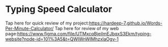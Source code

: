 # Typing Speed Calculator
Tap here for quick review of my project:https://hardeep-7.github.io/Words-Per-Minute-Calculator/
Tap here for review of my web page:https://www.figma.com/file/UTMxcqBjeiImEJbqxS3Ekm/typing-website?node-id=101%3A5&t=QWIWnWlMhzxlaOgv-1
